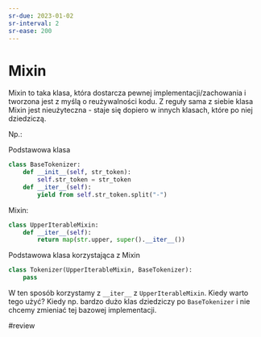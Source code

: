 ```yaml
---
sr-due: 2023-01-02
sr-interval: 2
sr-ease: 200
---
```


# Mixin

Mixin to taka klasa, która dostarcza pewnej implementacji/zachowania i tworzona jest z myślą o reużywalności kodu. Z reguły sama z siebie klasa Mixin jest nieużyteczna - staje się dopiero w innych klasach, które po niej dziedziczą.

Np.:

Podstawowa klasa
```python
class BaseTokenizer:
	def __init__(self, str_token):
		self.str_token = str_token
	def __iter__(self):
		yield from self.str_token.split("-")
```

Mixin:
```python
class UpperIterableMixin:
	def __iter__(self):
		return map(str.upper, super().__iter__())
```

Podstawowa klasa korzystająca z Mixin
```python
class Tokenizer(UpperIterableMixin, BaseTokenizer):
	pass
```
W ten sposób korzystamy z `__iter__` z `UpperIterableMixin`. Kiedy warto tego użyć? Kiedy np. bardzo dużo klas dziedziczy po `BaseTokenizer` i nie chcemy zmieniać tej bazowej implementacji.

#review